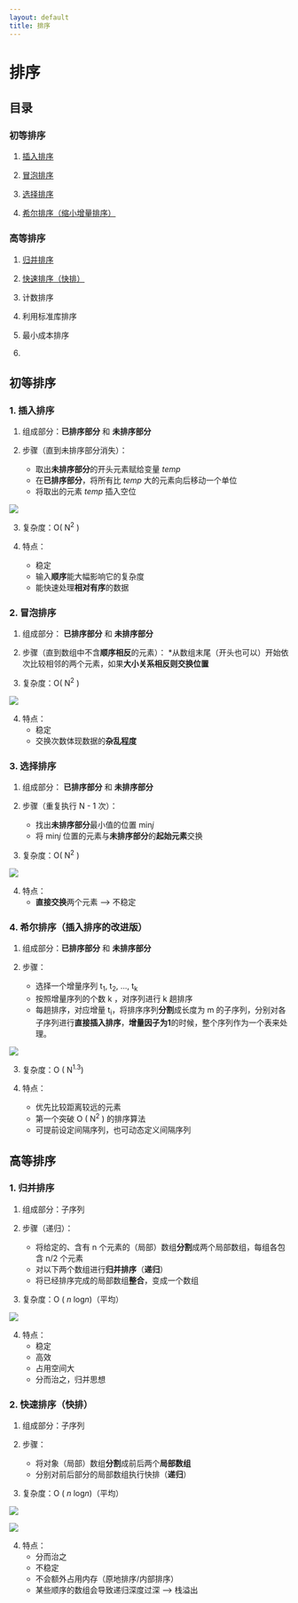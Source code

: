 ```yaml
---
layout: default
title: 排序
---
```

# 排序

## 目录

### 初等排序

1. <a href="#insert">插入排序</a>

2. <a href="#bubble">冒泡排序</a>

3. <a href="#selection">选择排序</a>

4. <a href="#shell">希尔排序（缩小增量排序）</a>

### 高等排序

1. <a href="#merge">归并排序</a>

2. <a href="#quick">快速排序（快排）</a>

3. 计数排序

4. 利用标准库排序

5. 最小成本排序

6. 

## 初等排序

### 1. <a name="insert">插入排序</a>

1. 组成部分：**已排序部分** 和 **未排序部分**

2. 步骤（直到未排序部分消失）：
    * 取出**未排序部分**的开头元素赋给变量 *temp*
    * 在**已排序部分**，将所有比 *temp* 大的元素向后移动一个单位
    * 将取出的元素 *temp* 插入空位

![](../images/add01/Insertsort.jpg)

3. 复杂度：O( N<sup>2</sup> )

4. 特点：
    * 稳定
    * 输入**顺序**能大幅影响它的复杂度
    * 能快速处理**相对有序**的数据

### 2. <a name="bubble">冒泡排序</a>

1. 组成部分： **已排序部分** 和 **未排序部分**

2. 步骤（直到数组中不含**顺序相反**的元素）：
    *从数组末尾（开头也可以）开始依次比较相邻的两个元素，如果**大小关系相反则交换位置**

3. 复杂度：O( N<sup>2</sup> )

![](../images/add01/bubblesort.jpg)

4. 特点：
    * 稳定
    * 交换次数体现数据的**杂乱程度**

### 3. <a name="selection">选择排序</a>

1. 组成部分： **已排序部分** 和 **未排序部分**

2. 步骤（重复执行 N - 1 次）：
    * 找出**未排序部分**最小值的位置 min*j*
    * 将 min*j* 位置的元素与**未排序部分**的**起始元素**交换

3. 复杂度：O( N<sup>2</sup> )

![](../images/add01/Selectionsort.jpg)

4. 特点：
    * **直接交换**两个元素 --> 不稳定

### 4. <a name="shell">希尔排序（插入排序的改进版）</a>

1. 组成部分：**已排序部分** 和 **未排序部分**

2. 步骤：
    * 选择一个增量序列 t<sub>1</sub>, t<sub>2</sub>, ..., t<sub>k</sub>
    * 按照增量序列的个数 k ，对序列进行 k 趟排序
    * 每趟排序，对应增量 t<sub>i</sub>，将排序序列**分割**成长度为 m 的子序列，分别对各子序列进行**直接插入排序**，**增量因子为1**的时候，整个序列作为一个表来处理。

![](../images/add01/shellsort.gif)

3. 复杂度：O ( N<sup>1.3</sup>)

4. 特点：
    * 优先比较距离较远的元素
    * 第一个突破 O ( N<sup>2</sup> ) 的排序算法
    * 可提前设定间隔序列，也可动态定义间隔序列

## 高等排序

### 1. <a name="merge">归并排序</a>

1. 组成部分：子序列

2. 步骤（递归）：
    * 将给定的、含有 n 个元素的（局部）数组**分割**成两个局部数组，每组各包含 n/2 个元素
    * 对以下两个数组进行**归并排序**（**递归**）
    * 将已经排序完成的局部数组**整合**，变成一个数组

3. 复杂度：O ( <i>n</i> log<i>n</i>)（平均）

![](../images/add01/mergesort.gif)

4. 特点：
    * 稳定
    * 高效
    * 占用空间大
    * 分而治之，归并思想

### 2. 快速排序（快排）

1. 组成部分：子序列

2. 步骤：
    * 将对象（局部）数组**分割**成前后两个**局部数组**
    * 分别对前后部分的局部数组执行快排（**递归**）

3. 复杂度：O ( <i>n</i> log<i>n</i>)（平均）

![](../images/add01/quicksort.gif)

![](../images/add01/quicksort.jpg)

4. 特点：
    * 分而治之
    * 不稳定
    * 不会额外占用内存（原地排序/内部排序）
    * 某些顺序的数组会导致递归深度过深 --> 栈溢出